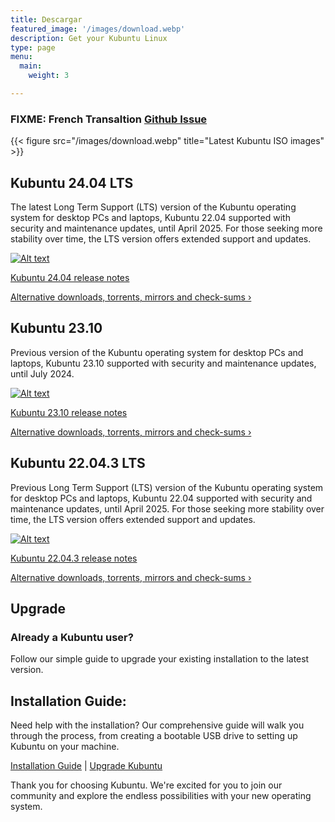 ```yaml
---
title: Descargar
featured_image: '/images/download.webp'
description: Get your Kubuntu Linux
type: page
menu:
  main:
    weight: 3

---
```

### FIXME: French Transaltion [Github Issue](/link)

{{< figure src="/images/download.webp" title="Latest Kubuntu ISO images" >}}

## Kubuntu 24.04 LTS
The latest Long Term Support (LTS) version of the Kubuntu operating system for desktop PCs and laptops, Kubuntu 22.04
supported with security and maintenance updates, until April 2025.
For those seeking more stability over time, the LTS version offers extended support and updates.


[![Alt text](images/64-bit_button.png "Kubuntu 22.04.3")](https://cdimage.ubuntu.com/kubuntu/releases/22.04.3/release/kubuntu-22.04.3-desktop-amd64.iso)

[Kubuntu 24.04 release notes](https://wiki.ubuntu.com/NobleNumbat/ReleaseNotes/Kubuntu)

[Alternative downloads, torrents, mirrors and check-sums ›](https://kubuntu.org/alternative-downloads)

## Kubuntu 23.10
Previous version of the Kubuntu operating system for desktop PCs and laptops, 
Kubuntu 23.10 supported with security and maintenance updates, until July 2024.

[![Alt text](images/64-bit_button.png "Kubuntu 23.10")](https://cdimage.ubuntu.com/kubuntu/releases/23.10/release/kubuntu-23.10-desktop-amd64.iso)

[Kubuntu 23.10 release notes](https://wiki.ubuntu.com/ManticMinotaur/ReleaseNotes/Kubuntu)

[Alternative downloads, torrents, mirrors and check-sums ›](https://kubuntu.org/alternative-downloads)

## Kubuntu 22.04.3 LTS
Previous Long Term Support (LTS) version of the Kubuntu operating system for desktop PCs and laptops, Kubuntu 22.04 
supported with security and maintenance updates, until April 2025.
For those seeking more stability over time, the LTS version offers extended support and updates.

[![Alt text](images/64-bit_button.png "Kubuntu 22.04.3")](https://cdimage.ubuntu.com/kubuntu/releases/22.04.3/release/kubuntu-22.04.3-desktop-amd64.iso)

[Kubuntu 22.04.3 release notes](https://wiki.ubuntu.com/JammyJellyfish/ReleaseNotes/Kubuntu)

[Alternative downloads, torrents, mirrors and check-sums ›](https://kubuntu.org/alternative-downloads)

## Upgrade
### Already a Kubuntu user? 
Follow our simple guide to upgrade your existing installation to the latest version.

## Installation Guide:
Need help with the installation? Our comprehensive guide will walk you through the process, 
from creating a bootable USB drive to setting up Kubuntu on your machine.

[Installation Guide](/link) | [Upgrade Kubuntu](/link)

Thank you for choosing Kubuntu. We're excited for you to join our community and explore the endless possibilities with your new operating system.